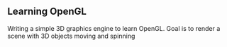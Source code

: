 ## Learning OpenGL
Writing a simple 3D graphics engine to learn OpenGL. Goal is to render a scene with 3D objects moving and spinning